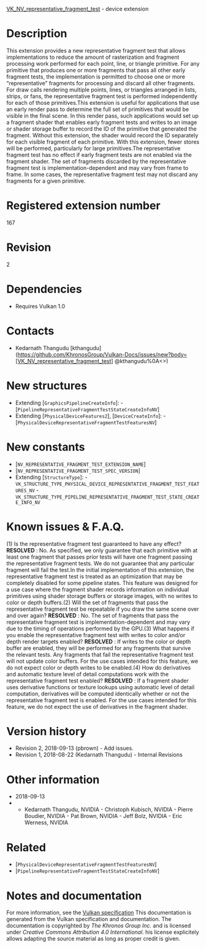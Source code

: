 [VK_NV_representative_fragment_test](https://www.khronos.org/registry/vulkan/specs/1.3-extensions/man/html/VK_NV_representative_fragment_test.html) - device extension

# Description
This extension provides a new representative fragment test that allows
implementations to reduce the amount of rasterization and fragment
processing work performed for each point, line, or triangle primitive.
For any primitive that produces one or more fragments that pass all other
early fragment tests, the implementation is permitted to choose one or more
“representative” fragments for processing and discard all other fragments.
For draw calls rendering multiple points, lines, or triangles arranged in
lists, strips, or fans, the representative fragment test is performed
independently for each of those primitives.This extension is useful for applications that use an early render pass to
determine the full set of primitives that would be visible in the final
scene.
In this render pass, such applications would set up a fragment shader that
enables early fragment tests and writes to an image or shader storage buffer
to record the ID of the primitive that generated the fragment.
Without this extension, the shader would record the ID separately for each
visible fragment of each primitive.
With this extension, fewer stores will be performed, particularly for large
primitives.The representative fragment test has no effect if early fragment tests are
not enabled via the fragment shader.
The set of fragments discarded by the representative fragment test is
implementation-dependent and may vary from frame to frame.
In some cases, the representative fragment test may not discard any
fragments for a given primitive.

# Registered extension number
167

# Revision
2

# Dependencies
- Requires Vulkan 1.0

# Contacts
- Kedarnath Thangudu [kthangudu](https://github.com/KhronosGroup/Vulkan-Docs/issues/new?body=[VK_NV_representative_fragment_test] @kthangudu%0A<<Here describe the issue or question you have about the VK_NV_representative_fragment_test extension>>)

# New structures
- Extending [`GraphicsPipelineCreateInfo`]:  - [`PipelineRepresentativeFragmentTestStateCreateInfoNV`] 
- Extending [`PhysicalDeviceFeatures2`], [`DeviceCreateInfo`]:  - [`PhysicalDeviceRepresentativeFragmentTestFeaturesNV`]

# New constants
- [`NV_REPRESENTATIVE_FRAGMENT_TEST_EXTENSION_NAME`]
- [`NV_REPRESENTATIVE_FRAGMENT_TEST_SPEC_VERSION`]
- Extending [`StructureType`]:  - `VK_STRUCTURE_TYPE_PHYSICAL_DEVICE_REPRESENTATIVE_FRAGMENT_TEST_FEATURES_NV`  - `VK_STRUCTURE_TYPE_PIPELINE_REPRESENTATIVE_FRAGMENT_TEST_STATE_CREATE_INFO_NV`

# Known issues & F.A.Q.
(1) Is the representative fragment test guaranteed to have any effect? **RESOLVED** : No.
As specified, we only guarantee that each primitive with at least one
fragment that passes prior tests will have one fragment passing the
representative fragment tests.
We do not guarantee that any particular fragment will fail the test.In the initial implementation of this extension, the representative fragment
test is treated as an optimization that may be completely disabled for some
pipeline states.
This feature was designed for a use case where the fragment shader records
information on individual primitives using shader storage buffers or storage
images, with no writes to color or depth buffers.(2) Will the set of fragments that pass the representative fragment test be
repeatable if you draw the same scene over and over again? **RESOLVED** : No.
The set of fragments that pass the representative fragment test is
implementation-dependent and may vary due to the timing of operations
performed by the GPU.(3) What happens if you enable the representative fragment test with writes
to color and/or depth render targets enabled? **RESOLVED** : If writes to the color or depth buffer are enabled, they will be
performed for any fragments that survive the relevant tests.
Any fragments that fail the representative fragment test will not update
color buffers.
For the use cases intended for this feature, we do not expect color or depth
writes to be enabled.(4) How do derivatives and automatic texture level of detail computations
work with the representative fragment test enabled? **RESOLVED** : If a fragment shader uses derivative functions or texture
lookups using automatic level of detail computation, derivatives will be
computed identically whether or not the representative fragment test is
enabled.
For the use cases intended for this feature, we do not expect the use of
derivatives in the fragment shader.

# Version history
- Revision 2, 2018-09-13 (pbrown)  - Add issues. 
- Revision 1, 2018-08-22 (Kedarnath Thangudu)  - Internal Revisions

# Other information
* 2018-09-13
*   - Kedarnath Thangudu, NVIDIA  - Christoph Kubisch, NVIDIA  - Pierre Boudier, NVIDIA  - Pat Brown, NVIDIA  - Jeff Bolz, NVIDIA  - Eric Werness, NVIDIA

# Related
- [`PhysicalDeviceRepresentativeFragmentTestFeaturesNV`]
- [`PipelineRepresentativeFragmentTestStateCreateInfoNV`]

# Notes and documentation
For more information, see the [Vulkan specification](https://www.khronos.org/registry/vulkan/specs/1.3-extensions/html/vkspec.html)
This documentation is generated from the Vulkan specification and documentation.
The documentation is copyrighted by *The Khronos Group Inc.* and is licensed under *Creative Commons Attribution 4.0 International*.
his license explicitely allows adapting the source material as long as proper credit is given.
        